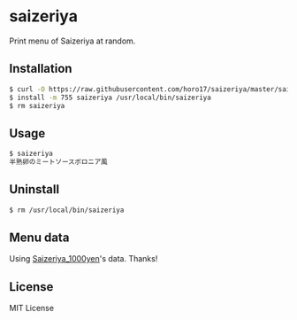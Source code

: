 # saizeriya

Print menu of Saizeriya at random.

## Installation

```sh
$ curl -O https://raw.githubusercontent.com/horo17/saizeriya/master/saizeriya
$ install -m 755 saizeriya /usr/local/bin/saizeriya
$ rm saizeriya
```

## Usage

```sh
$ saizeriya
半熟卵のミートソースボロニア風
```

## Uninstall

```sh
$ rm /usr/local/bin/saizeriya
```

## Menu data

Using [Saizeriya_1000yen](https://github.com/marushosummers/Saizeriya_1000yen)'s data. Thanks!

## License

MIT License
